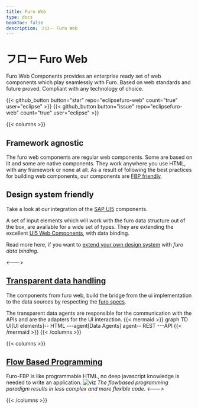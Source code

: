 ```yaml
---
title: Furo Web
type: docs
bookToc: false
description: フロー Furo Web
---
```



# フロー Furo Web
Furo Web Components provides an enterprise ready set of web components which play seamlessly with Furo. 
Based on web standards and future proved. Compliant with any technology of choice. 


{{< github_button button="star" repo="eclipsefuro-web" count="true" user="eclipse" >}}
{{< github_button button="issue" repo="eclipsefuro-web" count="true" user="eclipse" >}}

 

{{< columns >}}

## Framework agnostic

The furo web components are regular web components. Some are based on lit and some are native components.
They work anywhere you use HTML, with any framework or none at all. As a result of following the
best practices for building web components, our components are [FBP friendly](https://fbp.furo.pro).

## Design system friendly

Take a look at our integration of the [SAP UI5](https://ui5.furo.pro) components.

A set of input elements which will work with the furo data structure out of the box, 
are available for a wide set of types. They are extending the excellent [UI5 Web Components](https://sap.github.io/ui5-webcomponents/), with data binding.

Read more here, if you want to [extend your own design system](/docs/guides/FNA/) with *furo data binding*. 

<--->

## [Transparent data handling](/docs/modules/furo-data/)
The components from furo web, build the bridge from the ui implementation to the data sources by respecting the [furo specs](https://fidl.furo.pro).

The transparent data agents are responsible for the communication with the APIs and are the adapters for the UI interaction.
{{< mermaid >}}
graph TD
UI[UI elements]-- HTML ---agent[Data Agents]
agent-- REST ---API
{{< /mermaid >}}
{{< /columns >}}

{{< columns >}}
## [Flow Based Programming](https://fbp.furo.pro)
Furo-FBP is like programmable HTML, no deep javascript knowledge is needed to write an application.
![viz](/viz.png)
*The flowbased programming paradigm results in less complex and more flexible code.*
<--->

{{< /columns >}}


